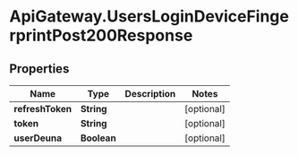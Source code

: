 # ApiGateway.UsersLoginDeviceFingerprintPost200Response

## Properties

Name | Type | Description | Notes
------------ | ------------- | ------------- | -------------
**refreshToken** | **String** |  | [optional] 
**token** | **String** |  | [optional] 
**userDeuna** | **Boolean** |  | [optional] 


